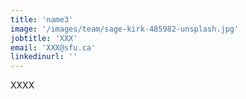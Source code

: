 ```yaml
---
title: 'name3'
image: '/images/team/sage-kirk-485982-unsplash.jpg'
jobtitle: 'XXX'
email: 'XXX@sfu.ca'
linkedinurl: ''
---
```


XXXX